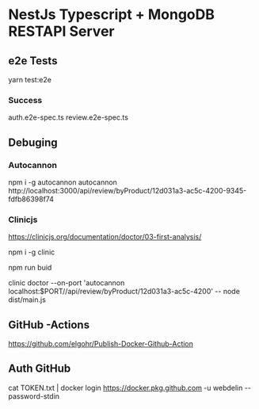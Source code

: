 # NestJs Typescript + MongoDB RESTAPI Server

## e2e Tests
yarn test:e2e

### Success
auth.e2e-spec.ts
review.e2e-spec.ts

## Debuging

### Autocannon

npm i -g autocannon
autocannon http://localhost:3000/api/review/byProduct/12d031a3-ac5c-4200-9345-fdfb86398f74


### Clinicjs

https://clinicjs.org/documentation/doctor/03-first-analysis/

npm i -g clinic

npm run buid

clinic doctor --on-port 'autocannon localhost:$PORT//api/review/byProduct/12d031a3-ac5c-4200' -- node dist/main.js


## GitHub -Actions
https://github.com/elgohr/Publish-Docker-Github-Action

## Auth GitHub
cat TOKEN.txt | docker login https://docker.pkg.github.com -u webdelin --password-stdin